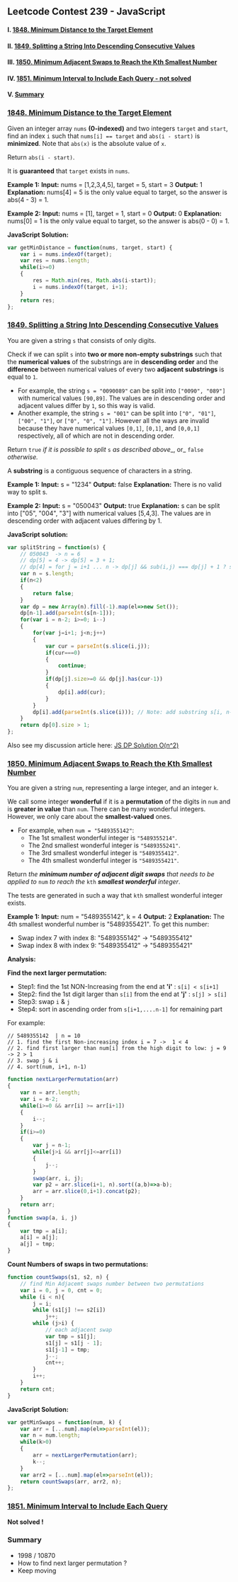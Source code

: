 ## Leetcode Contest 239 - JavaScript

#### I. [1848.  Minimum Distance to the Target Element](#question-1)

#### II. [1849.  Splitting a String Into Descending Consecutive Values](#question-2)

#### III. [1850.  Minimum Adjacent Swaps to Reach the Kth Smallest Number](#question-3)

#### IV. [1851. Minimum Interval to Include Each Query - not solved](#question-4)

#### V. [Summary](#question-5)

<div id="question-1"/>

### [1848.  Minimum Distance to the Target Element](https://leetcode.com/problems/minimum-distance-to-the-target-element/)

Given an integer array  `nums`  **(0-indexed)**  and two integers  `target`  and  `start`, find an index  `i`  such that  `nums[i] == target`  and  `abs(i - start)`  is  **minimized**. Note that `abs(x)` is the absolute value of  `x`.

Return  `abs(i - start)`.

It is  **guaranteed**  that  `target`  exists in  `nums`.

**Example 1:**
**Input:** nums = [1,2,3,4,5], target = 5, start = 3
**Output:** 1
**Explanation:** nums[4] = 5 is the only value equal to target, so the answer is abs(4 - 3) = 1.

**Example 2:**
**Input:** nums = [1], target = 1, start = 0
**Output:** 0
**Explanation:** nums[0] = 1 is the only value equal to target, so the answer is abs(0 - 0) = 1.

**JavaScript Solution:** 
```js
var getMinDistance = function(nums, target, start) {
    var i = nums.indexOf(target);
    var res = nums.length;
    while(i>=0)
    {
        res = Math.min(res, Math.abs(i-start));
        i = nums.indexOf(target, i+1);
    }
    return res;
};
```

<div id="question-2"/>

### [1849.  Splitting a String Into Descending Consecutive Values](https://leetcode.com/problems/splitting-a-string-into-descending-consecutive-values/)

You are given a string  `s`  that consists of only digits.

Check if we can split  `s`  into  **two or more non-empty substrings**  such that the  **numerical values**  of the substrings are in  **descending order**  and the  **difference**  between numerical values of every two  **adjacent**  **substrings**  is equal to  `1`.

-   For example, the string  `s = "0090089"`  can be split into  `["0090", "089"]`  with numerical values  `[90,89]`. The values are in descending order and adjacent values differ by  `1`, so this way is valid.
-   Another example, the string  `s = "001"`  can be split into  `["0", "01"]`,  `["00", "1"]`, or  `["0", "0", "1"]`. However all the ways are invalid because they have numerical values  `[0,1]`,  `[0,1]`, and  `[0,0,1]`  respectively, all of which are not in descending order.

Return  `true`  _if it is possible to split_  `s`​​​​​​  _as described above__, or_ `false` _otherwise._

A  **substring**  is a contiguous sequence of characters in a string.

**Example 1:**
**Input:** s = "1234"
**Output:** false
**Explanation:** There is no valid way to split s.

**Example 2:**
**Input:** s = "050043"
**Output:** true
**Explanation:** s can be split into ["05", "004", "3"] with numerical values [5,4,3].
The values are in descending order with adjacent values differing by 1.

**JavaScript solution:**
```js
var splitString = function(s) {
    // 050043  -> n = 6
    // dp[5] = 4 -> dp[5] = 3 + 1;
    // dp[4] = for j = i+1 ... n -> dp[j] && sub(i,j) === dp[j] + 1 ? sub(i,j) : -1;
    var n = s.length;
    if(n<2)
    {
        return false;
    }
    var dp = new Array(n).fill(-1).map(el=>new Set());
    dp[n-1].add(parseInt(s[n-1])); 
    for(var i = n-2; i>=0; i--)
    {
        for(var j=i+1; j<n;j++)
        {
            var cur = parseInt(s.slice(i,j));
            if(cur===0)
            {
                continue;
            }
            if(dp[j].size>=0 && dp[j].has(cur-1))
            {
                dp[i].add(cur);
            }
        }
        dp[i].add(parseInt(s.slice(i))); // Note: add substring s[i, n-1] after each index
    }
    return dp[0].size > 1;
};
```

Also see my discussion article here: [JS DP Solution O(n^2)](https://leetcode.com/problems/splitting-a-string-into-descending-consecutive-values/discuss/1186930/JavaScript-DP-with-explanation-O(n2))

<div id="question-3"/>

### [1850.  Minimum Adjacent Swaps to Reach the Kth Smallest Number](https://leetcode.com/problems/minimum-adjacent-swaps-to-reach-the-kth-smallest-number/)

You are given a string  `num`, representing a large integer, and an integer  `k`.

We call some integer  **wonderful**  if it is a  **permutation**  of the digits in  `num`  and is  **greater in value**  than  `num`. There can be many wonderful integers. However, we only care about the  **smallest-valued**  ones.

-   For example, when  `num = "5489355142"`:
    -   The 1st  smallest wonderful integer is  `"5489355214"`.
    -   The 2nd  smallest wonderful integer is  `"5489355241"`.
    -   The 3rd  smallest wonderful integer is  `"5489355412"`.
    -   The 4th  smallest wonderful integer is  `"5489355421"`.

Return  _the  **minimum number of adjacent digit swaps**  that needs to be applied to_ `num` _to reach the_ `kth` _**smallest wonderful**  integer_.

The tests are generated in such a way that  `kth` smallest wonderful integer exists.

**Example 1:**
**Input:** num = "5489355142", k = 4
**Output:** 2
**Explanation:** The 4th smallest wonderful number is "5489355421". To get this number:
- Swap index 7 with index 8: "5489355142" -> "5489355412"
- Swap index 8 with index 9: "5489355412" -> "5489355421"

**Analysis:**

**Find the next larger permutation:**
- Step1: find the 1st NON-Increasing from the end at **'i'** : `s[i] < s[i+1]`
- Step2: find the 1st digit larger than `s[i]` from the end at **'j'** : `s[j] > s[i]`
- Step3: swap `i`  & `j`
- Step4: sort in ascending order from `s[i+1,....n-1]` for remaining part

For example:
```text
// 5489355142  | n = 10
// 1. find the first Non-increasing index i = 7 ->  1 < 4
// 2. find first larger than num[i] from the high digit to low: j = 9 -> 2 > 1
// 3. swap j & i
// 4. sort(num, i+1, n-1)
```
```js
function nextLargerPermutation(arr)
{
    var n = arr.length;
    var i = n-2;
    while(i>=0 && arr[i] >= arr[i+1])
    {
        i--;
    }
    if(i>=0)
    {
        var j = n-1;
        while(j>i && arr[j]<=arr[i])
        {
            j--;
        }
        swap(arr, i, j);
        var p2 = arr.slice(i+1, n).sort((a,b)=>a-b);
        arr = arr.slice(0,i+1).concat(p2);
    }
    return arr;
}
function swap(a, i, j)
{
    var tmp = a[i];
    a[i] = a[j];
    a[j] = tmp;
}
```

**Count Numbers of swaps in two permutations:**
```js
function countSwaps(s1, s2, n) {
    // find Min Adjacemt swaps number between two permutations
    var i = 0, j = 0, cnt = 0;
    while (i < n){
        j = i;
        while (s1[j] !== s2[i]) 
            j++;
        while (j>i) {
            // each adjacent swap
            var tmp = s1[j];
            s1[j] = s1[j - 1];
            s1[j-1] = tmp;
            j--;
            cnt++;
        }
        i++;
    }
    return cnt;
}
```

**JavaScript Solution:**
```js
var getMinSwaps = function(num, k) {
    var arr = [...num].map(el=>parseInt(el));
    var n = num.length;
    while(k>0)
    {
        arr = nextLargerPermutation(arr);
        k--;
    }
    var arr2 = [...num].map(el=>parseInt(el));
    return countSwaps(arr, arr2, n);
};
```

<div id="question-4" />

### [1851. Minimum Interval to Include Each Query](https://leetcode.com/problems/minimum-interval-to-include-each-query/)

**Not solved !** 

<div id="question-5"/>

### Summary

- 1998 / 10870
- How to find next larger permutation ? 
- Keep moving
